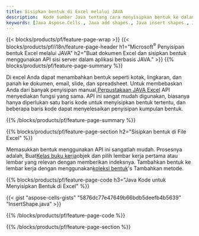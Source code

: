 ```yaml
---
title: Sisipkan bentuk di Excel melalui JAVA
description:  Kode sumber Java tentang cara menyisipkan bentuk ke dalam file Excel Microsoft menggunakan JAVA Library.
keywords: [Java Aspose.Cells., Java add shapes., Java insert shapes., Java create shapes]
---
```

{{< blocks/products/pf/feature-page-wrap >}}
{{< blocks/products/pf/i18n/feature-page-header h1="Microsoft<sup>&reg;</sup> Penyisipan bentuk Excel melalui JAVA" h2="Buat dokumen Excel dan sisipkan bentuk menggunakan API sisi server dalam aplikasi berbasis JAVA." >}}
{{% blocks/products/pf/feature-page-summary %}}

 Di excel Anda dapat menambahkan bentuk seperti kotak, lingkaran, dan panah ke dokumen, email, slide, dan spreadsheet. Untuk membebaskan Anda dari banyak penyisipan manual,[Perpustakaan JAVA Excel](https://releases.aspose.com/cells/java/) API menyediakan fungsi yang sama. API ini sangat mudah digunakan, biasanya hanya diperlukan satu baris kode untuk menyisipkan bentuk tertentu, dan beberapa baris kode dapat menyelesaikan penyisipan kumpulan bentuk.

{{% /blocks/products/pf/feature-page-summary %}}

{{% blocks/products/pf/feature-page-section h2="Sisipkan bentuk di File Excel" %}}

 Memasukkan bentuk menggunakan API ini sangatlah mudah. Prosesnya adalah, Buat[Kelas buku kerja](https://reference.aspose.com/cells/java/com.aspose.cells/workbook/)objek dan pilih lembar kerja pertama atau lembar yang relevan dengan memberikan indeksnya. Tambahkan bentuk ke lembar kerja dengan menggunakan[koleksi bentuk](https://reference.aspose.com/cells/java/com.aspose.cells/shapecollection/)'s Tambahkan metode.

{{% blocks/products/pf/feature-page-code h3="Java Kode untuk Menyisipkan Bentuk di Excel" %}}

{{< gist "aspose-cells-gists" "5876dc77e47649b66bdb5deefb4b5639" "InsertShape.java" >}}

{{% /blocks/products/pf/feature-page-code %}}

{{% /blocks/products/pf/feature-page-section %}}
